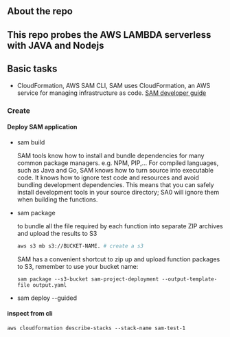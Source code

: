 ## About the repo
This repo probes the AWS LAMBDA serverless with JAVA and Nodejs
---

## Basic tasks

* CloudFormation, AWS SAM CLI, 
SAM uses CloudFormation, an AWS service for managing infrastructure as code. [SAM developer guide](https://docs.aws.amazon.com/serverless-application-model/index.html)

### Create 

#### Deploy SAM application
- sam build

  SAM tools know how to install and bundle dependencies for many common package managers. e.g. NPM, PIP,...
  For compiled languages, such as Java and Go, SAM knows how to turn source into executable code.
  It knows how to ignore test code and resources and avoid bundling development dependencies. This means that you can safely install development tools in your source directory; SA0 will ignore them when building the functions.

- sam package

  to bundle all the file required by each function into separate ZIP archives and upload the results to S3
  
  ```bash
  aws s3 mb s3://BUCKET-NAME. # create a s3
  ```
  SAM has a convenient shortcut to zip up and upload function packages to S3, remember to use your bucket name:
  ```
  sam package --s3-bucket sam-project-deployment --output-template-file output.yaml
  ```

- sam deploy --guided

#### inspect from cli
```
aws cloudformation describe-stacks --stack-name sam-test-1
```
